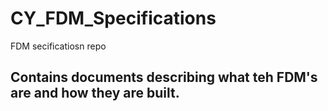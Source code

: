# CY_FDM_Specifications

FDM secificatiosn repo

## Contains documents describing what teh FDM's are and how they are built. 
